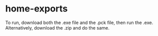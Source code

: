 # home-exports
To run, download both the .exe file and the .pck file, then run the .exe. Alternatively, download the .zip and do the same.
